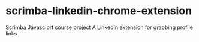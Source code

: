 # scrimba-linkedin-chrome-extension
Scrimba Javasciprt course project
A LinkedIn extension for grabbing profile links
